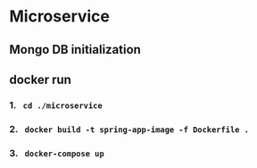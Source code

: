 # Microservice
## Mongo DB initialization

## docker run
### 1.  ``` cd ./microservice```
### 2.  ``` docker build -t spring-app-image -f Dockerfile .```
### 3.  ``` docker-compose up```
